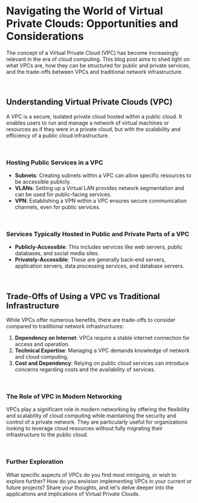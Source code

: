 # Navigating the World of Virtual Private Clouds: Opportunities and Considerations

The concept of a Virtual Private Cloud (VPC) has become increasingly relevant in the era of cloud computing. This blog post aims to shed light on what VPCs are, how they can be structured for public and private services, and the trade-offs between VPCs and traditional network infrastructure.

<br>

## Understanding Virtual Private Clouds (VPC)

A VPC is a secure, isolated private cloud hosted within a public cloud. It enables users to run and manage a network of virtual machines or resources as if they were in a private cloud, but with the scalability and efficiency of a public cloud infrastructure.

<br>

### Hosting Public Services in a VPC

- **Subnets**: Creating subnets within a VPC can allow specific resources to be accessible publicly.
- **VLANs**: Setting up a Virtual LAN provides network segmentation and can be used for public-facing services.
- **VPN**: Establishing a VPN within a VPC ensures secure communication channels, even for public services.

<br>

### Services Typically Hosted in Public and Private Parts of a VPC

- **Publicly-Accessible**: This includes services like web servers, public databases, and social media sites.
- **Privately-Accessible**: These are generally back-end servers, application servers, data processing services, and database servers.

<br>

## Trade-Offs of Using a VPC vs Traditional Infrastructure

While VPCs offer numerous benefits, there are trade-offs to consider compared to traditional network infrastructures:

1. **Dependency on Internet**: VPCs require a stable internet connection for access and operation.
2. **Technical Expertise**: Managing a VPC demands knowledge of network and cloud computing.
3. **Cost and Dependency**: Relying on public cloud services can introduce concerns regarding costs and the availability of services.

<br>

### The Role of VPC in Modern Networking

VPCs play a significant role in modern networking by offering the flexibility and scalability of cloud computing while maintaining the security and control of a private network. They are particularly useful for organizations looking to leverage cloud resources without fully migrating their infrastructure to the public cloud.

<br>

### Further Exploration

What specific aspects of VPCs do you find most intriguing, or wish to explore further? How do you envision implementing VPCs in your current or future projects? Share your thoughts, and let's delve deeper into the applications and implications of Virtual Private Clouds.

